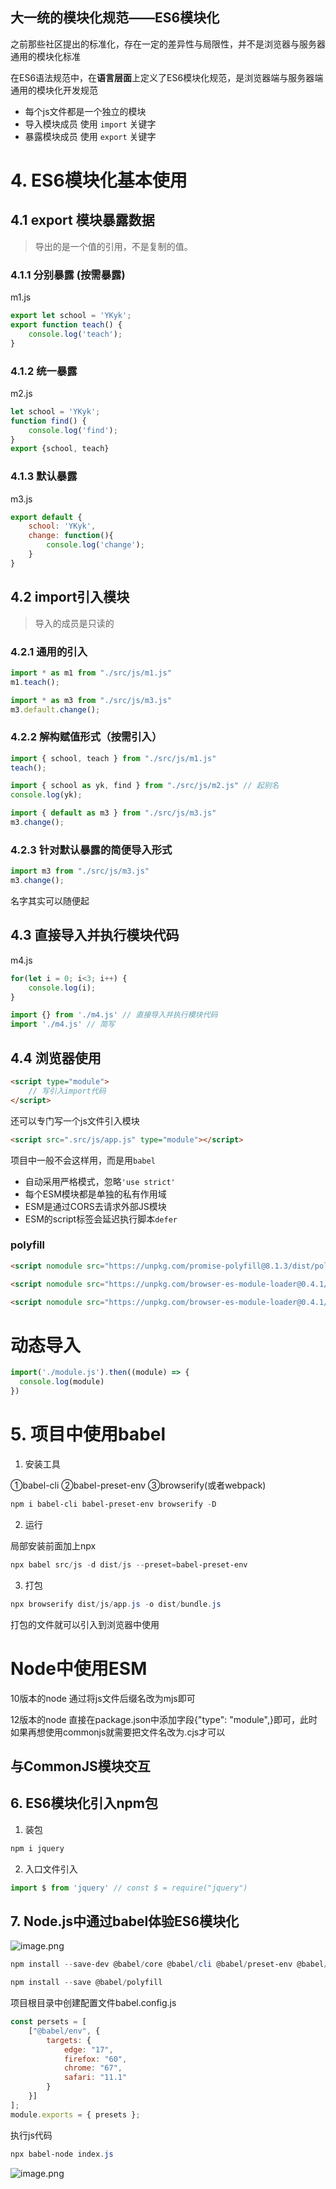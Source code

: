 ##  大一统的模块化规范——ES6模块化

之前那些社区提出的标准化，存在一定的差异性与局限性，并不是浏览器与服务器通用的模块化标准

在ES6语法规范中，在**语言层面**上定义了ES6模块化规范，是浏览器端与服务器端通用的模块化开发规范

- 每个js文件都是一个独立的模块
- 导入模块成员 使用 `import` 关键字
- 暴露模块成员 使用 `export` 关键字

# 4. ES6模块化基本使用
## 4.1 export 模块暴露数据

> 导出的是一个值的引用，不是复制的值。

### 4.1.1 分别暴露 (按需暴露)
m1.js
```javascript
export let school = 'YKyk';
export function teach() {
	console.log('teach');
}
```
### 4.1.2 统一暴露

m2.js
```javascript
let school = 'YKyk';
function find() {
	console.log('find');
}
export {school, teach}
```
### 4.1.3 默认暴露

m3.js
```javascript
export default {
	school: 'YKyk',
	change: function(){
		console.log('change');
	}
}
```

## 4.2 import引入模块

> 导入的成员是只读的
### 4.2.1 通用的引入
```javascript
import * as m1 from "./src/js/m1.js"
m1.teach();

import * as m3 from "./src/js/m3.js"
m3.default.change();
```
### 4.2.2 解构赋值形式（按需引入）

```javascript
import { school, teach } from "./src/js/m1.js"
teach();

import { school as yk, find } from "./src/js/m2.js" // 起别名
console.log(yk);

import { default as m3 } from "./src/js/m3.js"
m3.change();
```
### 4.2.3 针对默认暴露的简便导入形式

```javascript
import m3 from "./src/js/m3.js"
m3.change();
```
名字其实可以随便起

## 4.3 直接导入并执行模块代码

m4.js

```javascript
for(let i = 0; i<3; i++) {
	console.log(i);
}
```

```javascript
import {} from './m4.js' // 直接导入并执行模块代码
import './m4.js' // 简写
```

## 4.4 浏览器使用

```html
<script type="module">
	// 写引入import代码
</script>
```
还可以专门写一个js文件引入模块

```html
<script src=".src/js/app.js" type="module"></script>
```

项目中一般不会这样用，而是用`babel`


- 自动采用严格模式，忽略`'use strict'`
- 每个ESM模块都是单独的私有作用域
- ESM是通过CORS去请求外部JS模块
- ESM的script标签会延迟执行脚本`defer`

### polyfill

```html
<script nomodule src="https://unpkg.com/promise-polyfill@8.1.3/dist/polyfill.min.js"></script>

<script nomodule src="https://unpkg.com/browser-es-module-loader@0.4.1/dist/babel-browser-build.js"></script>

<script nomodule src="https://unpkg.com/browser-es-module-loader@0.4.1/dist/browser-es-module-loader.js"></script>
```

# 动态导入
```js
import('./module.js').then((module) => {
  console.log(module)
})
```


# 5. 项目中使用babel

1. 安装工具  

①babel-cli ②babel-preset-env ③browserify(或者webpack)

```powershell
npm i babel-cli babel-preset-env browserify -D
```

2. 运行

局部安装前面加上npx

```powershell
npx babel src/js -d dist/js --preset=babel-preset-env
```

3. 打包

```powershell
npx browserify dist/js/app.js -o dist/bundle.js
```

打包的文件就可以引入到浏览器中使用


# Node中使用ESM


10版本的node 通过将js文件后缀名改为mjs即可

12版本的node 直接在package.json中添加字段{"type": "module",}即可，此时如果再想使用commonjs就需要把文件名改为.cjs才可以

## 与CommonJS模块交互





## 6. ES6模块化引入npm包

1. 装包

```powershell
npm i jquery
```

2. 入口文件引入

```javascript
import $ from 'jquery' // const $ = require("jquery")
```

## 7. Node.js中通过babel体验ES6模块化

![image.png](https://p1-juejin.byteimg.com/tos-cn-i-k3u1fbpfcp/95aa7ef9c07e4e79946b96de07b866e8~tplv-k3u1fbpfcp-watermark.image?)

```powershell
npm install --save-dev @babel/core @babel/cli @babel/preset-env @babel/node 
```

```powershell
npm install --save @babel/polyfill
```

项目根目录中创建配置文件babel.config.js

```javascript
const persets = [
	["@babel/env", {
		targets: {
			edge: "17",
			firefox: "60",
			chrome: "67",
			safari: "11.1"
		}
	}]
];
module.exports = { presets };
```

执行js代码
```powershell
npx babel-node index.js
```


![image.png](https://p9-juejin.byteimg.com/tos-cn-i-k3u1fbpfcp/cd0b3469b6d84ac5b5893ce00820e6f2~tplv-k3u1fbpfcp-watermark.image?)